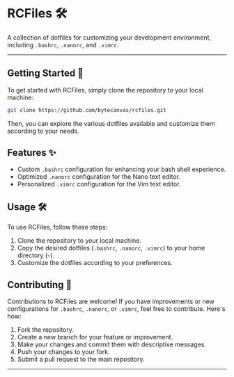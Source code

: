 # RCFiles 🛠️
A collection of dotfiles for customizing your development environment, including `.bashrc`, `.nanorc`, and `.vimrc`.

---

## Getting Started 🚀

To get started with RCFiles, simply clone the repository to your local machine:

```bash
git clone https://github.com/bytecanvas/rcfiles.git
```

Then, you can explore the various dotfiles available and customize them according to your needs.

## Features ✨

- Custom `.bashrc` configuration for enhancing your bash shell experience.
- Optimized `.nanorc` configuration for the Nano text editor.
- Personalized `.vimrc` configuration for the Vim text editor.

## Usage 🛠️

To use RCFiles, follow these steps:

1. Clone the repository to your local machine.
2. Copy the desired dotfiles (`.bashrc`, `.nanorc`, `.vimrc`) to your home directory (`~`).
3. Customize the dotfiles according to your preferences.

## Contributing 🤝

Contributions to RCFiles are welcome! If you have improvements or new configurations for `.bashrc`, `.nanorc`, or `.vimrc`, feel free to contribute. Here's how:

1. Fork the repository.
2. Create a new branch for your feature or improvement.
3. Make your changes and commit them with descriptive messages.
4. Push your changes to your fork.
5. Submit a pull request to the main repository.

---

